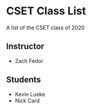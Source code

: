 # CSET Class List

A list of the CSET class of 2020

## Instructor
- Zach Fedor

## Students
- Kevin Lueke 
- Nick Card
